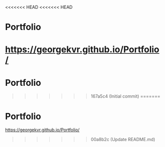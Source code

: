 <<<<<<< HEAD
<<<<<<< HEAD
# Portfolio
<https://georgekvr.github.io/Portfolio/>
=======
# Portfolio
>>>>>>> 167a5c4 (Initial commit)
=======
# Portfolio
<https://georgekvr.github.io/Portfolio/>
>>>>>>> 00a8b2c (Update README.md)
